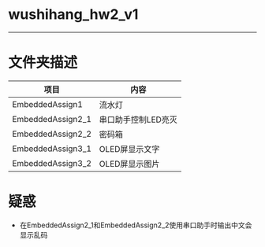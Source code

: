 # wushihang_hw2_v1
---
# 文件夹描述
| 项目  | 内容  |
|--------|--------|
| EmbeddedAssign1  | 流水灯  |
| EmbeddedAssign2_1  | 串口助手控制LED亮灭  |
| EmbeddedAssign2_2  | 密码箱  |
| EmbeddedAssign3_1  | OLED屏显示文字  |
| EmbeddedAssign3_2  | OLED屏显示图片  |
# 疑惑
- 在EmbeddedAssign2_1和EmbeddedAssign2_2使用串口助手时输出中文会显示乱码